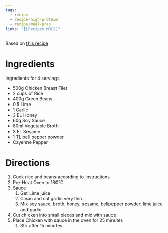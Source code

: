 ```yaml
---
tags:
  - recipe
  - recipe/high-protein
  - recipe/meal-prep
links: "[[Recipes MOC]]"
---
```


Based on [this recipe](https://www.rewe.de/rezepte/haehnchen-bowl-basmati-reis-brechbohnen/)

# Ingredients

Ingredients for 4 servings
- 500g Chicken Breast Filet
- 2 cups of Rice
- 400g Green Beans
- 0.5 Lime
- 1 Garlic
- 3 EL Honey
- 60g Soy Sauce
- 80ml Vegetable Broth
- 3 EL Sesame
- 1 TL bell pepper powder
- Cayenne Pepper

# Directions

1. Cook rice and beans according to instructions
2. Pre-Heat Oven to 180°C
3. Sauce
	1. Get Lime juice
	2. Clean and cut garlic very thin
	3. Mix soy sauce, broth, honey, sesame, bellpepper powder, lime juice and garlic
4. Cut chicken into small pieces and mix with sauce
5. Place Chicken with sauce in the oven for 25 minutes
	1. Stir after 15 minutes
